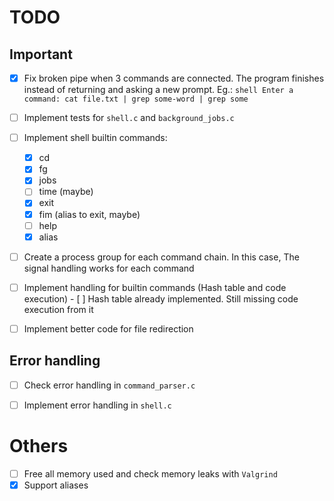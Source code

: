 # TODO


## Important

- [x] Fix broken pipe when 3 commands are connected. The program finishes instead of
	returning and asking a new prompt. Eg.:
		```shell
		Enter a command: cat file.txt | grep some-word | grep some
		```
- [ ] Implement tests for `shell.c` and `background_jobs.c`
- [ ] Implement shell builtin commands:
	- [x] cd
	- [x] fg
	- [x] jobs
	- [ ] time (maybe)
	- [x] exit
	- [x] fim (alias to exit, maybe)
	- [ ] help
	- [x] alias

- [ ] Create a process group for each command chain. In this case,
The signal handling works for each command

- [ ] Implement handling for builtin commands (Hash table and code execution)
		- [ ] Hash table already implemented. Still missing code execution from it
- [ ] Implement better code for file redirection


## Error handling

- [ ] Check error handling in `command_parser.c`
- [ ] Implement error handling in `shell.c`


# Others

- [ ] Free all memory used and check memory leaks with `Valgrind`
- [x] Support aliases
